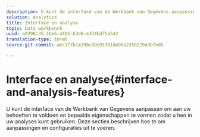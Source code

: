 ```yaml
---
description: U kunt de interface van de Werkbank van Gegevens aanpassen om aan uw behoeften te voldoen en bepaalde eigenschappen te vormen zodat u hen in uw analyses kunt gebruiken. Deze secties beschrijven hoe te om aanpassingen en configuraties uit te voeren.
solution: Analytics
title: Interface en analyse
topic: Data workbench
uuid: a0298c35-1be6-4491-b3d0-e374bd75a542
translation-type: tm+mt
source-git-commit: aec1f7b14198cdde91f61d490a235022943bfedb

---
```



# Interface en analyse{#interface-and-analysis-features}

U kunt de interface van de Werkbank van Gegevens aanpassen om aan uw behoeften te voldoen en bepaalde eigenschappen te vormen zodat u hen in uw analyses kunt gebruiken. Deze secties beschrijven hoe te om aanpassingen en configuraties uit te voeren.

